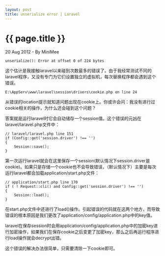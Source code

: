 ```yaml
---
layout: post
title: unserialize error | Laravel
---
```


{{ page.title }}
================

<p class="meta">20 Aug 2012 - By MiniMee</p>

    unserialize(): Error at offset 0 of 224 bytes

这个估计是我接触laravel以来碰到次数最多的错误了。由于我经常测试不同的laravel程序，又没有专门为它们设置独立的虚拟机，每次替换程序都会遇到这个错误。

    E:\AppServ\www\laravel\session\drivers\cookie.php on line 24

从错误的location提示就知道问题出现在cookie上。你或许会问：我没有进行过cookie相关的操作，为什么还会碰到这个问题？

答案就是运行laravel时它会自动储存一个session值。这个错误的元凶在laravel/laravel.php文件中：

    // laravel/laravel.php line 151
    if (Config::get('session.driver') !== '')
    {
        Session::save();
    }

第一次运行laravel就会在这里保存一个session(默认情况下session.driver是cookie)。如果只是存储一个cookie也不会导致错误，（默认情况下）主要是每次运行laravel都会加载application/start.php文件：

    // application/start.php line 170
    if ( ! Request::cli() and Config::get('session.driver') !== '')
    {
        Session::load();
    }

在start.php文件中还进行了load()操作。引起错误的代码就在这两个地方，而导致错误的根本原因是我们更改了application/config/application.php中的key值。

laravel在保存session时会用application/config/application.php中的加密key进行加密操作，如果我们在保存cookie之后变更了加密key，那么之后再运行程序进行load操作就会decrypt出错。

这个错误的解决办法很简单，只需要清除一下cookie即可。
